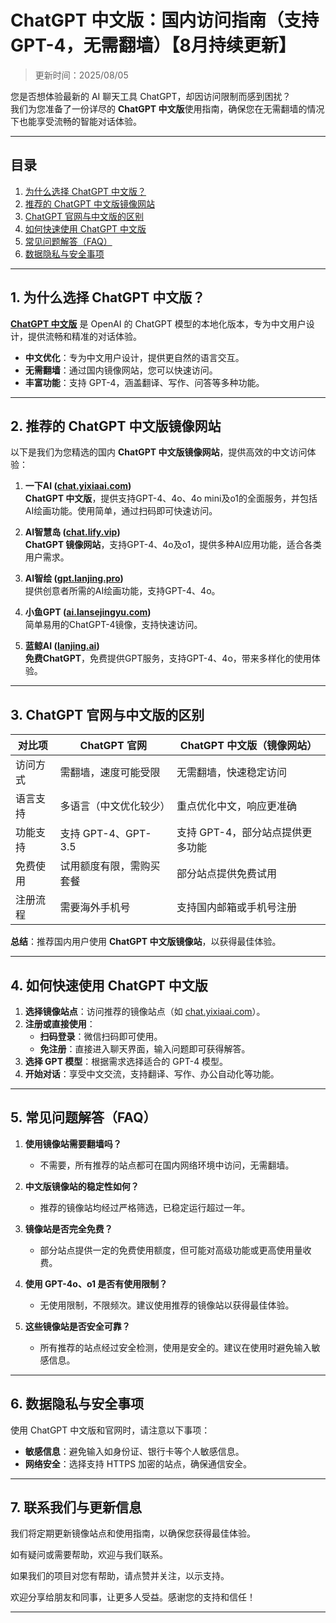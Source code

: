 # ChatGPT 中文版：国内访问指南（支持GPT-4，无需翻墙）【8月持续更新】

> 更新时间：2025/08/05

您是否想体验最新的 AI 聊天工具 ChatGPT，却因访问限制而感到困扰？   
我们为您准备了一份详尽的 **ChatGPT 中文版**使用指南，确保您在无需翻墙的情况下也能享受流畅的智能对话体验。

---

## 目录

1. [为什么选择 ChatGPT 中文版？](#1-为什么选择-chatgpt-中文版)
2. [推荐的 ChatGPT 中文版镜像网站](#2-推荐的-chatgpt-中文版镜像网站)
3. [ChatGPT 官网与中文版的区别](#3-chatgpt-官网与中文版的区别)
4. [如何快速使用 ChatGPT 中文版](#4-如何快速使用-chatgpt-中文版)
5. [常见问题解答（FAQ）](#5-常见问题解答-faq)
6. [数据隐私与安全事项](#6-数据隐私与安全事项)

---

## 1. 为什么选择 ChatGPT 中文版？

[**ChatGPT 中文版**](https://chat.lanjingai.org) 是 OpenAI 的 ChatGPT 模型的本地化版本，专为中文用户设计，提供流畅和精准的对话体验。

- **中文优化**：专为中文用户设计，提供更自然的语言交互。
- **无需翻墙**：通过国内镜像网站，您可以快速访问。
- **丰富功能**：支持 GPT-4，涵盖翻译、写作、问答等多种功能。

---

## 2. 推荐的 ChatGPT 中文版镜像网站

以下是我们为您精选的国内 **ChatGPT 中文版镜像网站**，提供高效的中文访问体验：

1. **一下AI ([chat.yixiaai.com](https://chat.lanjingai.org/))**  
   **ChatGPT 中文版**，提供支持GPT-4、4o、4o mini及o1的全面服务，并包括AI绘画功能。使用简单，通过扫码即可快速访问。

2. **AI智慧岛 ([chat.lify.vip](https://xsimplechat.com/))**  
   **ChatGPT 镜像网站**，支持GPT-4、4o及o1，提供多种AI应用功能，适合各类用户需求。

3. **AI智绘 ([gpt.lanjing.pro](https://gpt.lanjing.pro/))**  
   提供创意者所需的AI绘画功能，支持GPT-4、4o。

4. **小鱼GPT ([ai.lansejingyu.com](https://ai.lansejingyu.com/))**  
   简单易用的ChatGPT-4镜像，支持快速访问。

5. **蓝鲸AI ([lanjing.ai](https://lanjing.pro/))**  
   **免费ChatGPT**，免费提供GPT服务，支持GPT-4、4o，带来多样化的使用体验。

---

## 3. ChatGPT 官网与中文版的区别

| 对比项          | ChatGPT 官网                     | ChatGPT 中文版（镜像网站）         |
|-----------------|---------------------------------|-----------------------------------|
| 访问方式        | 需翻墙，速度可能受限             | 无需翻墙，快速稳定访问            |
| 语言支持        | 多语言（中文优化较少）           | 重点优化中文，响应更准确          |
| 功能支持        | 支持 GPT-4、GPT-3.5              | 支持 GPT-4，部分站点提供更多功能  |
| 免费使用        | 试用额度有限，需购买套餐         | 部分站点提供免费试用             |
| 注册流程        | 需要海外手机号                   | 支持国内邮箱或手机号注册         |

**总结**：推荐国内用户使用 **ChatGPT 中文版镜像站**，以获得最佳体验。

---

## 4. 如何快速使用 ChatGPT 中文版

1. **选择镜像站点**：访问推荐的镜像站点（如 [chat.yixiaai.com](https://chat.lanjingai.org/)）。
2. **注册或直接使用**：
   - **扫码登录**：微信扫码即可使用。
   - **免注册**：直接进入聊天界面，输入问题即可获得解答。
3. **选择 GPT 模型**：根据需求选择适合的 GPT-4 模型。
4. **开始对话**：享受中文交流，支持翻译、写作、办公自动化等功能。

---

## 5. 常见问题解答（FAQ）

1. **使用镜像站需要翻墙吗？**
   - 不需要，所有推荐的站点都可在国内网络环境中访问，无需翻墙。

2. **中文版镜像站的稳定性如何？**
   - 推荐的镜像站均经过严格筛选，已稳定运行超过一年。

3. **镜像站是否完全免费？**
   - 部分站点提供一定的免费使用额度，但可能对高级功能或更高使用量收费。

4. **使用 GPT-4o、o1 是否有使用限制？**
   - 无使用限制，不限频次。建议使用推荐的镜像站以获得最佳体验。

5. **这些镜像站是否安全可靠？**
   - 所有推荐的站点经过安全检测，使用是安全的。建议在使用时避免输入敏感信息。

---

## 6. 数据隐私与安全事项

使用 ChatGPT 中文版和官网时，请注意以下事项：

- **敏感信息**：避免输入如身份证、银行卡等个人敏感信息。
- **网络安全**：选择支持 HTTPS 加密的站点，确保通信安全。

---

## 7. 联系我们与更新信息

我们将定期更新镜像站点和使用指南，以确保您获得最佳体验。

如有疑问或需要帮助，欢迎与我们联系。

如果我们的项目对您有帮助，请点赞并关注，以示支持。

欢迎分享给朋友和同事，让更多人受益。感谢您的支持和信任！

---
